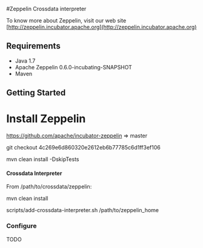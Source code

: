 #Zeppelin Crossdata interpreter

To know more about Zeppelin, visit our web site [http://zeppelin.incubator.apache.org](http://zeppelin.incubator.apache.org)

## Requirements
 * Java 1.7
 * Apache Zeppelin 0.6.0-incubating-SNAPSHOT
 * Maven 

## Getting Started

# Install Zeppelin

https://github.com/apache/incubator-zeppelin => master

git checkout 4c269e6d860320e2612eb6b77785c6d1ff3ef106

mvn clean install -DskipTests

#### Crossdata Interpreter

From /path/to/crossdata/zeppelin:

mvn clean install

scripts/add-crossdata-interpreter.sh /path/to/zeppelin_home 

### Configure

TODO
